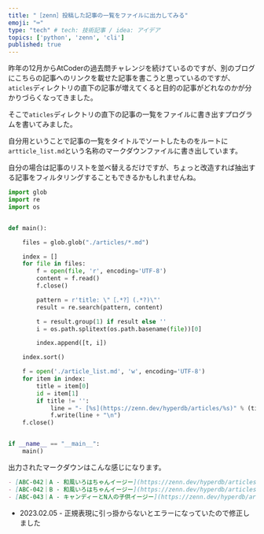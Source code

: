```yaml
---
title: "［zenn］投稿した記事の一覧をファイルに出力してみる"
emoji: "⌨️"
type: "tech" # tech: 技術記事 / idea: アイデア
topics: ['python', 'zenn', 'cli']
published: true
---
```


昨年の12月からAtCoderの過去問チャレンジを続けているのですが、別のブログにこちらの記事へのリンクを載せた記事を書こうと思っているのですが、`aticles`ディレクトリの直下の記事が増えてくると目的の記事がどれなのかが分かりづらくなってきました。

そこで`aticles`ディレクトリの直下の記事の一覧をファイルに書き出すプログラムを書いてみました。

自分用ということで記事の一覧をタイトルでソートしたものをルートに`artticle_list.md`という名称のマークダウンファイルに書き出しています。

自分の場合は記事のリストを並べ替えるだけですが、ちょっと改造すれば抽出する記事をフィルタリングすることもできるかもしれませんね。

```python
import glob
import re
import os


def main():

    files = glob.glob("./articles/*.md")

    index = []
    for file in files:
        f = open(file, 'r', encoding='UTF-8')
        content = f.read()
        f.close()

        pattern = r'title: \"［.*?］(.*?)\"'
        result = re.search(pattern, content)

        t = result.group(1) if result else ''
        i = os.path.splitext(os.path.basename(file))[0]

        index.append([t, i])

    index.sort()

    f = open('./article_list.md', 'w', encoding='UTF-8')
    for item in index:
        title = item[0]
        id = item[1]
        if title != '':
            line = "- [%s](https://zenn.dev/hyperdb/articles/%s)" % (title, id)
            f.write(line + "\n")
    f.close()


if __name__ == "__main__":
    main()
```

出力されたマークダウンはこんな感じになります。

```markdown
- [ABC-042｜A - 和風いろはちゃんイージー](https://zenn.dev/hyperdb/articles/b462a2dbdc2d1c)
- [ABC-042｜B - 和風いろはちゃんイージー](https://zenn.dev/hyperdb/articles/13e6376de2f640)
- [ABC-043｜A - キャンディーとN人の子供イージー](https://zenn.dev/hyperdb/articles/2863ed139fa6f0)
```

- 2023.02.05 - 正規表現に引っ掛からないとエラーになっていたので修正しました
 